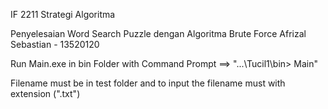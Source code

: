 IF 2211 Strategi Algoritma

Penyelesaian Word Search Puzzle dengan Algoritma Brute Force
Afrizal Sebastian - 13520120

Run Main.exe in bin Folder with Command Prompt
==> "...\Tucil1\bin> Main"

Filename must be in test folder and to input the filename must with extension (".txt")